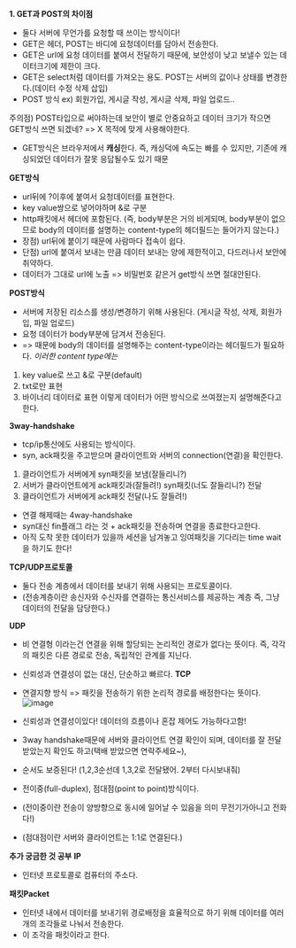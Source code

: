 **1. GET과 POST의 차이점**
   
- 둘다 서버에 무언가를 요청할 때 쓰이는 방식이다!
- GET은 헤더, POST는 바디에 요청데이터를 담아서 전송한다.
- GET은 url에 요청 데이터를 붙여서 전달하기 때문에, 보안성이 낮고 보낼수 있는 데이터크기에 제한이 크다.
- GET은 select처럼 데이터를 가져오는 용도. POST는 서버의 값이나 상태를 변경한다.(데이터 수정 삭제 삽입)
- POST 방식 ex) 회원가입, 게시글 작성, 게시글 삭제, 파일 업로드..

주의점) POST타입으로 써야하는데 보안이 별로 안중요하고 데이터 크기가 작으면 GET방식 쓰면 되겠네?
=> X 목적에 맞게 사용해야한다. 
- GET방식은 브라우저에서 **캐싱**한다. 즉, 캐싱덕에 속도는 빠를 수 있지만, 기존에 캐싱되었던 데이터가 잘못 응답될수도 있기 때문

**GET방식**
- url뒤에 ?이후에 붙여서 요청데이터를 표현한다.
- key value쌍으로 넣어야하며 &로 구분
- http패킷에서 헤더에 포함된다.
  (즉, body부분은 거의 비게되며, body부분이 없으므로 body의 데이터를 설명하는 content-type의 헤더필드는 들어가지 않는다.)
- 장점) url뒤에 붙이기 때문에 사람마다 접속이 쉽다.
- 단점) url에 붙여서 보내는 만큼 데이터 보내는 양에 제한적이고, 다드러나서 보안에 취약하다.
- 데이터가 그대로 url에 노출 => 비밀번호 같은거 get방식 쓰면 절대안된다.

**POST방식**
- 서버에 저장된 리소스를 생성/변경하기 위해 사용된다. (게시글 작성, 삭제, 회원가입, 파일 업로드)
- 요청 데이터가 body부분에 담겨서 전송된다.
- => 때문에 body의 데이터를 설명해주는 content-type이라는 헤더필드가 필요하다.
*이러한 content type에는*
1. key value로 쓰고 &로 구분(default)
2. txt로만 표현
3. 바이너리 데이터로 표현
이렇게 데이터가 어떤 방식으로 쓰여졌는지 설명해준다고 한다.

**3way-handshake**
- tcp/ip통산에도 사용되는 방식이다.
- syn, ack패킷을 주고받으며 클라이언트와 서버의 connection(연결)을 확인한다.
1. 클라이언트가 서버에게 syn패킷을 보냄(잘들리니?)
2. 서버가 클라이언트에게 ack패킷과(잘들려!) syn패킷(너도 잘들리니?) 전달
3. 클라이언트가 서버에게 ack패킷 전달(나도 잘들려!)

- 연결 해제때는 4way-handshake
- syn대신 fin플래그 라는 것 + ack패킷을 전송하며 연결을 종료한다고한다.
- 아직 도착 못한 데이터가 있을까 세션을 남겨놓고 잉여패킷을 기다리는 time wait을 하기도 한다!

**TCP/UDP프로토콜**
- 둘다 전송 계층에서 데이터를 보내기 위해 사용되는 프로토콜이다.
- (전송계층이란 송신자와 수신자를 연결하는 통신서비스를 제공하는 계층 즉, 그냥 데이터의 전달을 담당한다.)
  
**UDP**
- 비 연결형 이라는건 연결을 위해 할당되는 논리적인 경로가 없다는 뜻이다.
  즉, 각각의 패킷은 다른 경로로 전송, 독립적인 관계를 지닌다.
- 신뢰성과 연결성이 없는 대신, 단순하고 빠르다.
**TCP**
- 연결지향 방식 => 패킷을 전송하기 위한 논리적 경로를 배정한다는 뜻이다.
![image](https://github.com/ws1811/cs-study/assets/117894789/a162f74e-405e-4cfc-b674-6daca03718d3)

- 신뢰성과 연결성이있다! 데이터의 흐름이나 혼잡 제어도 가능하다고함!
- 3way handshake때문에 서버와 클라이언트 연결 확인이 되며, 데이터를 잘 전달받았는지 확인도 하고(택배 받았으면 연락주세요~),
- 순서도 보증된다! (1,2,3순선데 1,3,2로 전달됐어. 2부터 다시보내줘)
- 전이중(full-duplex), 점대점(point to point)방식이다.
- (전이중이란 전송이 양방향으로 동시에 일어날 수 있음을 의미 무전기가아니고 전화다!)
- (점대점이란 서버와 클라이언트는 1:1로 연결된다.)


**추가 궁금한 것 공부**
**IP**
- 인터넷 프로토콜로 컴퓨터의 주소다.

**패킷Packet**
- 인터넷 내에서 데이터를 보내기위 경로배정을 효율적으로 하기 위해 데이터를 여러개의 조각들로 나눠서 전송한다.
- 이 조각을 패킷이라고 한다.

